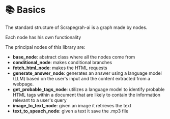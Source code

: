 # 📚 Basics 
The standard structure of Scrapegrah-ai is a graph made by nodes.

Each node has his own functionality

The principal nodes of this library are:

- **base_node**: abstract class where all the nodes come from
- **conditional_node**:  makes conditional branches
- **fetch_html_node**:  makes the HTML requests
- **generate_answer_node**: generates an answer using a language model (LLM) based on the user's input and the content extracted from a webpage.
- **get_probable_tags_node**: utilizes a language model to identify probable HTML tags within a document that are likely to contain the information relevant to a user's query
- **image_to_text_node**: given an image it retrieves the text
- **text_to_speach_node**: given a text it save the .mp3 file
